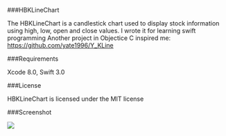 ###HBKLineChart

The HBKLineChart is a candlestick chart used to display stock information using high, low, open and close values. I wrote it for learning swift programming 
Another project in Objectice C inspired me:
https://github.com/yate1996/Y_KLine

###Requirements

Xcode 8.0, Swift 3.0

###License

HBKLineChart is licensed under the MIT license 

###Screenshot

<img src="https://github.com/xxhp/HBKLineChart/blob/master/screenshot.png">

